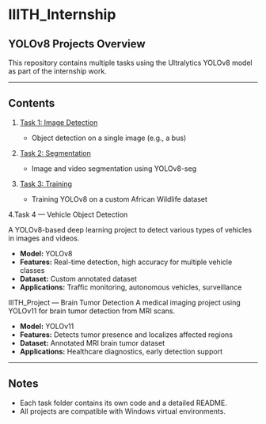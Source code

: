 # IIITH_Internship

##  YOLOv8 Projects Overview

This repository contains multiple tasks using the Ultralytics YOLOv8 model as part of the internship work.

---

##  Contents

1. [Task 1: Image Detection](./yolov8-image-detection/README.md)  
   - Object detection on a single image (e.g., a bus)

2. [Task 2: Segmentation](./ultralytics-segmentation/README.md)  
   - Image and video segmentation using YOLOv8-seg

3. [Task 3: Training](./african-wildlife-detection/README.md)  
   - Training YOLOv8 on a custom African Wildlife dataset

4.Task 4 — Vehicle Object Detection

   A YOLOv8-based deep learning project to detect various types of vehicles in images and videos.  
   - **Model:** YOLOv8  
   - **Features:** Real-time detection, high accuracy for multiple vehicle classes  
   - **Dataset:** Custom annotated dataset  
   - **Applications:** Traffic monitoring, autonomous vehicles, surveillance  

IIITH_Project — Brain Tumor Detection
   A medical imaging project using YOLOv11 for brain tumor detection from MRI scans.  
   - **Model:** YOLOv11  
   - **Features:** Detects tumor presence and localizes affected regions  
   - **Dataset:** Annotated MRI brain tumor dataset  
   - **Applications:** Healthcare diagnostics, early detection support  
---

##  Notes

- Each task folder contains its own code and a detailed README.
- All projects are compatible with Windows virtual environments.
